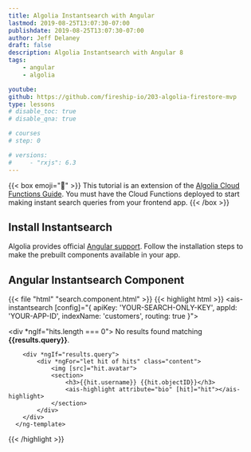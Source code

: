 ```yaml
---
title: Algolia Instantsearch with Angular
lastmod: 2019-08-25T13:07:30-07:00
publishdate: 2019-08-25T13:07:30-07:00
author: Jeff Delaney
draft: false
description: Algolia Instantsearch with Angular 8
tags: 
    - angular
    - algolia

youtube: 
github: https://github.com/fireship-io/203-algolia-firestore-mvp
type: lessons
# disable_toc: true
# disable_qna: true

# courses
# step: 0

# versions: 
#     - "rxjs": 6.3
---
```


{{< box emoji="👀" >}}
This tutorial is an extension of the [Algolia Cloud Functions Guide](/lessons/algolia-cloud-functions/). You must have the Cloud Functions deployed to start making instant search queries from your frontend app. 
{{< /box >}}

## Install Instantsearch

Algolia provides official [Angular support](https://community.algolia.com/angular-instantsearch/). Follow the installation steps to make the prebuilt components available in your app. 

## Angular Instantsearch Component

{{< file "html" "search.component.html" >}}
{{< highlight html >}}
<ais-instantsearch
  [config]="{
    apiKey: 'YOUR-SEARCH-ONLY-KEY',
    appId: 'YOUR-APP-ID',
    indexName: 'customers',
    routing: true
  }">

<ais-search-box></ais-search-box>
  <ais-hits>
    <ng-template let-hits="hits" let-results="results">
        <div *ngIf="hits.length === 0">
            No results found matching <strong>{{results.query}}</strong>.
        </div>
              
        <div *ngIf="results.query">
            <div *ngFor="let hit of hits" class="content">
                <img [src]="hit.avatar">
                <section>
                    <h3>{{hit.username}} {{hit.objectID}}</h3>
                    <ais-highlight attribute="bio" [hit]="hit"></ais-highlight>
                </section>
            </div>
        </div>
      </ng-template>
  </ais-hits>

</ais-instantsearch>
{{< /highlight >}}